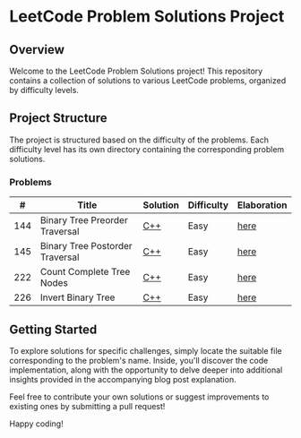 # LeetCode Problem Solutions Project

## Overview

Welcome to the LeetCode Problem Solutions project! This repository contains a collection of solutions to various LeetCode problems, organized by difficulty levels.

## Project Structure

The project is structured based on the difficulty of the problems. Each difficulty level has its own directory containing the corresponding problem solutions.

### Problems


| # | Title | Solution | Difficulty | Elaboration |
|---| ----- | -------- | ---------- | ----------- |
|144| Binary Tree Preorder Traversal | [C++](./cpp/LeetCode/Problems/Easy/BinaryTreePreorderTraversal.hpp) | Easy | [here](https://blog.salvatorelabs.com/144-binary-tree-preorder-traversal/) |
|145| Binary Tree Postorder Traversal | [C++](./cpp/LeetCode/Problems/Easy/BinaryTreePostorderTraversal.hpp) | Easy | [here](https://blog.salvatorelabs.com/145-binary-tree-postorder-traversal/) |
|222| Count Complete Tree Nodes | [C++](./cpp/LeetCode/Problems/Easy/CountCompleteTreeNodes.hpp) | Easy | [here](https://blog.salvatorelabs.com/222-count-complete-tree-nodes/) |
|226| Invert Binary Tree | [C++](./cpp/LeetCode/Problems/Easy/InvertBinaryTree.hpp) | Easy | [here](https://blog.salvatorelabs.com/226-invert-binary-tree/) |
## Getting Started

To explore solutions for specific challenges, simply locate the suitable file corresponding to the problem's name. Inside, you'll discover the code implementation, along with the opportunity to delve deeper into additional insights provided in the accompanying blog post explanation.

Feel free to contribute your own solutions or suggest improvements to existing ones by submitting a pull request!

Happy coding!
